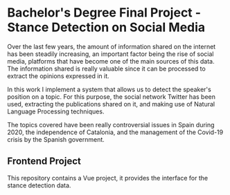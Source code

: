 # Bachelor's Degree Final Project - Stance Detection on Social Media

Over the last few years, the amount of information shared on the internet has been steadily increasing, an important factor being the rise of social media, platforms that have become one of the main sources of this data. The information shared is really valuable since it can be processed to extract the opinions expressed in it.

In this work I implement a system that allows us to detect the speaker's position on a topic. For this purpose, the social network Twitter has been used, extracting the publications shared on it, and making use of Natural Language Processing techniques.

The topics covered have been really controversial issues in Spain during 2020, the independence of Catalonia, and the management of the Covid-19 crisis by the Spanish government.

## Frontend Project
This repository contains a Vue project, it provides the interface for the stance detection data.
